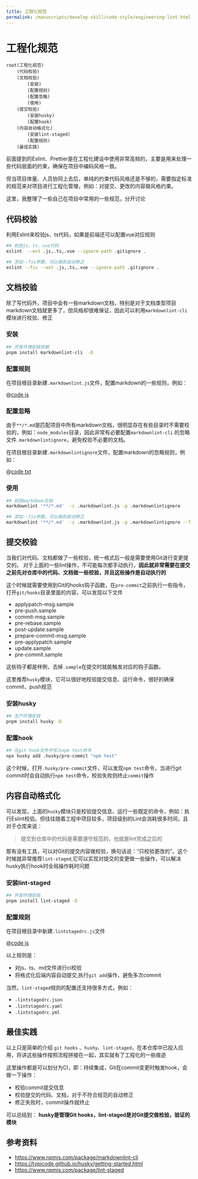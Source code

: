 ```yaml
---
title: 工程化规范
permalink: /manuscripts/develop-skill/code-style/engineering-lint.html
---
```


# 工程化规范

```mindmap
root(工程化规范)
    (代码校验)
    (文档校验)
        (安装)
        (配置规则)
        (配置忽略)
        (使用)
    (提交校验)
        (安装husky)
        (配置hook)
    (内容自动格式化)
        (安装lint-staged)
        (配置规则)
    (最佳实践)
```

前面提到的Eslint、Prettier是在工程化建设中使用非常高频的，主要是用来处理一些代码层面的约束，确保在项目中编码风格一致。

但当项目体量、人员协同上去后，单纯的约束代码风格还是不够的，需要指定标准的规范来对项目进行工程化管理，例如：对提交、更改的内容做风格约束。

这里，我整理了一些自己在项目中常用的一些规范，分开讨论

## 代码校验

利用Eslint来校验js、ts代码，如果是前端还可以配置vue对应规则

```bash
## 校验js、ts、vue代码
eslint  --ext .js,.ts,.vue --ignore-path .gitignore .

## 添加--fix参数，可以做到自动修正
eslint --fix --ext .js,.ts,.vue --ignore-path .gitignore .
```

## 文档校验

除了写代码外，项目中会有一些markdown文档，特别是对于文档类型项目markdown文档就更多了，但风格却很难保证，因此可以利用`markdownlint-cli`模块进行校验、修正

### 安装

```bash
## 开发环境安装依赖
pnpm install markdownlint-cli  -D
```

### 配置规则

在项目根目录新建`.markdownlint.js`文件，配置markdown的一些规则，例如：

@[code js](~/.markdownlint.js)

### 配置忽略

由于`**/*.md`是匹配项目中所有markdown文档，很明显存在有些目录时不需要校验的，例如：`node_modules`目录，因此非常有必要配置`markdownlint-cli`
的忽略文件`.markdownlintignore`，避免校验不必要的文档。

在项目根目录新建`.markdownlintignore`文件，配置markdown的忽略规则，例如：

@[code txt](~/.markdownlintignore)

### 使用

```bash
## 校验markdown文档
markdownlint '**/*.md'  -c .markdownlint.js -p .markdownlintignore 

## 添加--fix参数，可以做到自动修正
markdownlint '**/*.md'  -c .markdownlint.js -p .markdownlintignore --fix
```

## 提交校验

当我们对代码、文档都做了一些校验，统一格式后一般是需要使用Git进行变更提交的。
对于上面的一些lint操作，不可能每次都手动执行，**因此就非常需要在提交之前先对仓库中的代码、文档做一些校验，并且这些操作是自动执行的**

这个时候就需要使用到Git的hooks钩子函数，在`pre-commit`之前执行一些指令，打开`git/hooks`目录里面的内容，可以发现以下文件

- applypatch-msg.sample
- pre-push.sample
- commit-msg.sample
- pre-rebase.sample
- post-update.sample
- prepare-commit-msg.sample
- pre-applypatch.sample
- update.sample
- pre-commit.sample

这些钩子都是样例，去掉`.sample`在提交时就能触发对应的钩子函数。

这里推荐`husky`模块，它可以很好地校验提交信息、运行命令，很好的确保commit、push规范

### 安装husky

```bash
## 生产环境安装
pnpm install husky -D
```

### 配置hook

```bash
## 在git hook文件中写入npm test命令
npx husky add .husky/pre-commit "npm test"
```

这个时候，打开`.husky/pre-commit`文件，可以发现`npm test`命令，当进行git commit时会自动执行`npm test`命令，校验失败则终止`commit`操作

## 内容自动格式化

可以发现，上面的`husky`模块只是校验提交信息、运行一些既定的命令，例如：执行Eslint校验。但往往随着工程中项目较多，项目级别的Lint会消耗很多时间，且对于仓库来说：

> 提交到仓库中的代码是需要遵守规范的，也就是lint完成之后的

那有没有工具，可以对Git的提交内容做校验，换句话说：“只校验更改的”。这个时候就非常推荐`lint-staged`,它可以实现对提交的变更做一些操作，可以解决husky执行hook时全局操作耗时问题

### 安装lint-staged

```bash
## 开发环境安装
pnpm install lint-staged -D
```

### 配置规则

在项目根目录中新建`.lintstagedrc.js`文件

@[code js](~/.lintstagedrc.js)

以上规则是：

- 对js、ts、md文件进行ci校验
- 将格式化后端内容自动提交,执行`git add`操作，避免多次commit

当然，`lint-staged`规则的配置还支持很多方式，例如：

- `.lintstagedrc.json`
- `.lintstagedrc.yaml`
- `.lintstagedrc.yml`

## 最佳实践

以上只是简单的介绍 `git hooks` 、`hushy`、`lint-staged`，在本仓库中已投入应用，将讲这些操作按照流程拼接在一起，其实就有了工程化的一些痕迹

这里操作都是可以划分为CI，即：持续集成，Git在commit变更时触发hook，会做一下操作：

- 校验commit提交信息
- 校验提交的代码、文档，对于不符合规范的自动修正
- 修正失败时，commit操作就终止

可以总结到： **husky是管理Git hooks，lint-staged是对Git提交做检验，验证的模块**

## 参考资料

- <https://www.npmjs.com/package/markdownlint-cli>
- <https://typicode.github.io/husky/getting-started.html>
- <https://www.npmjs.com/package/lint-staged>
